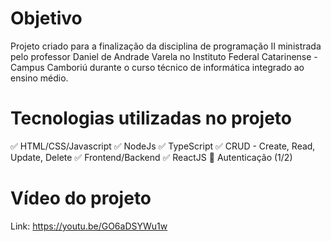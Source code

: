 # Objetivo

Projeto criado para a finalização da disciplina de programação II ministrada pelo professor Daniel de Andrade Varela no Instituto Federal Catarinense - Campus Camboriú durante o curso técnico de informática integrado ao ensino médio.

# Tecnologias utilizadas no projeto

✅ HTML/CSS/Javascript
✅ NodeJs
✅ TypeScript
✅ CRUD - Create, Read, Update, Delete
✅ Frontend/Backend
✅ ReactJS
🔵 Autenticação (1/2)

# Vídeo do projeto

Link: https://youtu.be/GO6aDSYWu1w
